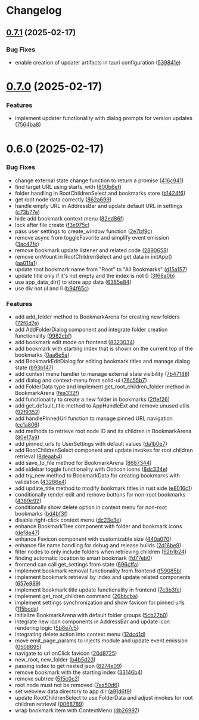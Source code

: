 # Changelog

## [0.7.1](https://github.com/andots/mejiro/compare/v0.7.0...v0.7.1) (2025-02-17)


### Bug Fixes

* enable creation of updater artifacts in tauri configuration ([539841e](https://github.com/andots/mejiro/commit/539841e8e16de14e89ce4ca28fc9e2697d740bf5))

# [0.7.0](https://github.com/andots/mejiro/compare/v0.6.0...v0.7.0) (2025-02-17)


### Features

* implement updater functionality with dialog prompts for version updates ([7564ba8](https://github.com/andots/mejiro/commit/7564ba8105ecab8718bf545c1f506be672a7ab5a))

# 0.6.0 (2025-02-17)


### Bug Fixes

* change external state change function to return a promise ([416c941](https://github.com/andots/mejiro/commit/416c9411a35984fbb768b6cdb135ce510ad1d645))
* find target URL using starts_with ([800b6ef](https://github.com/andots/mejiro/commit/800b6ef98afc733f8fcad681048d7829093e5e17))
* folder handling in RootChildrenSelect and bookmarks store ([b1424f6](https://github.com/andots/mejiro/commit/b1424f670c525dd48c6bd9f32367fbf28dc67ba6))
* get root node data correctly ([862a699](https://github.com/andots/mejiro/commit/862a6997029e3c15b33b2386e8eafe0a68ed890d))
* handle empty URL in AddressBar and update default URL in settings ([c73b77e](https://github.com/andots/mejiro/commit/c73b77e62bfc33d72614895c1cc3211bb7cb7cd1))
* hide add bookmark context menu ([82ed86f](https://github.com/andots/mejiro/commit/82ed86f0a58646cfc2226199d20bc7bf3015e540))
* lock after file create ([f3e975c](https://github.com/andots/mejiro/commit/f3e975c0e6af327479af75e28478a57569925a4d))
* pass user settings to create_window function ([2e7bf9c](https://github.com/andots/mejiro/commit/2e7bf9cc5ec95d14a2d8b27989db9912fd2e2106))
* remove async from toggleFavorite and simplify event emission ([3ac47fe](https://github.com/andots/mejiro/commit/3ac47feb8c70a26858089621840810967d1e003e))
* remove bookmark update listener and related code ([2890658](https://github.com/andots/mejiro/commit/289065834ebde0ef8725fb6df98a73fd6d3a3f3b))
* remove onMount in RootChildrenSelect and get data in initApp() ([aa011a1](https://github.com/andots/mejiro/commit/aa011a185fcdde5fa411973d3db0b4c159350701))
* update root bookmark name from "Root" to "All Bookmarks" ([d15a157](https://github.com/andots/mejiro/commit/d15a157aee1f326d0ed90f060bbdde172af1c74a))
* update title only if it's not empty and the index is not 0 ([3f68a0b](https://github.com/andots/mejiro/commit/3f68a0ba9e8f0568dfc9ef8018de48b74bb2da0a))
* use app_data_dir() to store app data ([6385e84](https://github.com/andots/mejiro/commit/6385e8491782f1f64a379e716ce29e7807e0a911))
* use div not ul and li ([b94f65c](https://github.com/andots/mejiro/commit/b94f65c618673bed28b9639c5a422c5e13133dba))


### Features

* add add_folder method to BookmarkArena for creating new folders ([72f6d7e](https://github.com/andots/mejiro/commit/72f6d7e7fca7ac152635848886fd29472ba661ba))
* add AddFolderDialog component and integrate folder creation functionality ([9982cbf](https://github.com/andots/mejiro/commit/9982cbfbdb01318e499fc7a84dcc706fce2c23d6))
* add bookmark edit mode on frontend ([8323034](https://github.com/andots/mejiro/commit/8323034701d62c0de247bddbb3dc8e347584758a))
* add bookmark with starting index that is shown on the current top of the bookmarks ([0aa6e5a](https://github.com/andots/mejiro/commit/0aa6e5ac2848a44b244029e1c450c0fe60acf4ab))
* add BookmarkEditDialog for editing bookmark titles and manage dialog state ([b93b147](https://github.com/andots/mejiro/commit/b93b1474b96d4cc149b6a41c247859f46b0365f8))
* add context menu handler to manage external state visibility ([7b47188](https://github.com/andots/mejiro/commit/7b4718839d31f77704c83d319c0ea842895adabc))
* add dialog and context-menu from solid-ui ([76c55b7](https://github.com/andots/mejiro/commit/76c55b7c530c4a068dd3b4393b56937ede90c223))
* add FolderData type and implement get_root_children_folder method in BookmarkArena ([fea332f](https://github.com/andots/mejiro/commit/fea332f728dd5e542284872eb70a1ed8bfc12537))
* add functionality to create a new folder in bookmarks ([2ffef26](https://github.com/andots/mejiro/commit/2ffef26d3226fbb8dfb618ee111cbcf89ac4f382))
* add get_default_title method to AppHandleExt and remove unused utils ([92f9352](https://github.com/andots/mejiro/commit/92f9352bf60882bf2957c5d7123be4d87964338d))
* add handlePinnedUrl function to manage pinned URL navigation ([cc1a806](https://github.com/andots/mejiro/commit/cc1a8063c4f996959d75858c64a526685c89c185))
* add methods to retrieve root node ID and its children in BookmarkArena ([80e17a9](https://github.com/andots/mejiro/commit/80e17a94683df4a7dcfcf8178225b818503a8981))
* add pinned_urls to UserSettings with default values ([da1b0e7](https://github.com/andots/mejiro/commit/da1b0e7649c0ad083a7354c238094277e8c02ca5))
* add RootChildrenSelect component and update invokes for root children retrieval ([8deaab4](https://github.com/andots/mejiro/commit/8deaab4704fcef9ac084f9af3d103e883bd65238))
* add save_to_file method for BookmarkArena ([8687344](https://github.com/andots/mejiro/commit/868734481b2cd01e14270b2c6dcfa81c025288a9))
* add sidebar toggle functionality with Octicon icons ([8dc334e](https://github.com/andots/mejiro/commit/8dc334ecd72a70f6a2b2b54b9bff7a641c6e83ac))
* add try_new method to BookmarkData for creating bookmarks with validation ([43266e4](https://github.com/andots/mejiro/commit/43266e4ac6993ab50178a57d7ab28c06d2dc500d))
* add update_title method to modify bookmark titles in rust side ([e8016c1](https://github.com/andots/mejiro/commit/e8016c114c0f320b4f0932856dc2bca02bf96313))
* conditionally render edit and remove buttons for non-root bookmarks ([4389c92](https://github.com/andots/mejiro/commit/4389c920c359c6e3db0585d3d4e4382d23f3badd))
* conditionally show delete option in context menu for non-root bookmarks ([bd4bf3f](https://github.com/andots/mejiro/commit/bd4bf3f19eb47993d4de10ac75ed4ccdbeec1328))
* disable right-click context menu ([dc23e3e](https://github.com/andots/mejiro/commit/dc23e3e6a54252f72f3662a99c50a9109ae47e99))
* enhance BookmarkTree component with folder and bookmark icons ([def8e47](https://github.com/andots/mejiro/commit/def8e47f6f9345e900f745bbede4b50e6e59f44c))
* enhance Favicon component with customizable size ([440a070](https://github.com/andots/mejiro/commit/440a070be36ddc9a226def25a7d1dd68efa3e823))
* enhance file name handling for debug and release builds ([2d16be9](https://github.com/andots/mejiro/commit/2d16be9a47f61e428efb0c8522bddec1487da15a))
* filter nodes to only include folders when retrieving children ([92b1b24](https://github.com/andots/mejiro/commit/92b1b24bb5e82b51e3fd15d43c2057ffe7500825))
* finding automatic location to smart bookmark ([fd77eb0](https://github.com/andots/mejiro/commit/fd77eb04d1b62aa952996986a79231c8375cebd8))
* frontend can call  get_settings from state ([696cffa](https://github.com/andots/mejiro/commit/696cffa96280ee051cd3e4416f73a798232c3b5f))
* implement bookmark removal functionality from frontend ([f59085b](https://github.com/andots/mejiro/commit/f59085b4de5804e7fc347e01297265124643e493))
* implement bookmark retrieval by index and update related components ([657e989](https://github.com/andots/mejiro/commit/657e9899743219b1ff5946c9ed5d61728a450ca5))
* implement bookmark title update functionality in frontend ([7c3b3fc](https://github.com/andots/mejiro/commit/7c3b3fc9839b2a8c9c58f351fda188fbc4e99b43))
* implement get_root_children command ([26bbcba](https://github.com/andots/mejiro/commit/26bbcbaf377db38436bab964368e7f032577c527))
* implement settings synchronization and show favicon for pinned urls ([115bcda](https://github.com/andots/mejiro/commit/115bcda28635b61dad27f66419f3a4033d97c2ee))
* initialize BookmarkArena with default folder groups ([5cb27b0](https://github.com/andots/mejiro/commit/5cb27b074dac8dd7f23904f8a17df9f4b054f5f4))
* integrate new icon components in AddressBar and update icon rendering logic ([5b8e7c5](https://github.com/andots/mejiro/commit/5b8e7c5711b8fd31c3de590c9303898ae6da727c))
* integrating delete action into context menu ([12dcd1d](https://github.com/andots/mejiro/commit/12dcd1d8ee4c3bfadfbcdcc9b32f64425a356921))
* move emit_page_params to injects module and update event emission ([0508695](https://github.com/andots/mejiro/commit/050869574a3fdf193b941969c954044dcbdab84c))
* navigate to url onClick favicon ([20d8725](https://github.com/andots/mejiro/commit/20d87252478040b8d987fa38885e1740ed03092f))
* new_root, new_folder ([b4b5d23](https://github.com/andots/mejiro/commit/b4b5d238f40502db887fa716eb70575a383a4e1d))
* passing index to get nested json ([8274e09](https://github.com/andots/mejiro/commit/8274e09ed77c0cfdd1fac4432edafdc52cce5c05))
* remove bookmark with the starting index ([33146b4](https://github.com/andots/mejiro/commit/33146b4c9434d6ff020595d6eff79f2f40cac9a0))
* remove subtree ([515c0c2](https://github.com/andots/mejiro/commit/515c0c2cf58f88027ddd6e217359b21f5563facd))
* root node must not be removed ([7ea50d6](https://github.com/andots/mejiro/commit/7ea50d6eac2b813b336c98ddb0735d711e7fed71))
* set webview data directory to app dir ([a91d6f9](https://github.com/andots/mejiro/commit/a91d6f90a7afaa7de6378a5d1ad62807794892e7))
* update RootChildrenSelect to use FolderData and adjust invokes for root children retrieval ([0068789](https://github.com/andots/mejiro/commit/0068789754727ef3be714513199cb446edb13bd5))
* wrap bookmark item with ContextMenu ([db26997](https://github.com/andots/mejiro/commit/db26997cea24ed58060d7b41661b061dd95eb9df))
